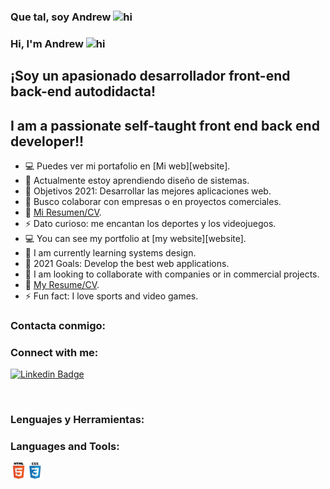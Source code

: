 ### Que tal, soy Andrew <img src="https://user-images.githubusercontent.com/1303154/88677602-1635ba80-d120-11ea-84d8-d263ba5fc3c0.gif" width="28px" alt="hi">
### Hi, I'm Andrew <img src="https://user-images.githubusercontent.com/1303154/88677602-1635ba80-d120-11ea-84d8-d263ba5fc3c0.gif" width="28px" alt="hi">

## ¡Soy un apasionado desarrollador front-end back-end autodidacta!
## I am a passionate self-taught front end back end developer!!

- :computer: Puedes ver mi portafolio en [Mi web][website].
- 🌱 Actualmente estoy aprendiendo diseño de sistemas.
- 🥅 Objetivos 2021: Desarrollar las mejores aplicaciones web.
- 👯 Busco colaborar con empresas o en proyectos comerciales.
- :paperclip: [Mi Resumen/CV](https://drive.google.com/uc?export=download&id=10i_rf26T88Jcb-A7MfqcMxuDsnZQpXeI).
- ⚡ Dato curioso: me encantan los deportes y los videojuegos.
- :computer: You can see my portfolio at [my website][website].
- 🌱 I am currently learning systems design.
- 🥅 2021 Goals: Develop the best web applications.
- 👯 I am looking to collaborate with companies or in commercial projects.
- :paperclip: [My Resume/CV](https://drive.google.com/uc?export=download&id=1I6Wml9-NifW9KOjHwA7K9rQIy0D6idzf).
- ⚡ Fun fact: I love sports and video games.

### Contacta conmigo:
### Connect with me:

[![Linkedin Badge](https://img.shields.io/badge/-Ricardo-0e76a8?style=flat&labelColor=0e76a8&logo=linkedin&logoColor=white)](https://www.linkedin.com/in/ricardo-deleon/)

<br />

### Lenguajes y Herramientas:
### Languages ​​and Tools:

<img align="left" alt="HTML5" width="26px" src="https://raw.githubusercontent.com/github/explore/80688e429a7d4ef2fca1e82350fe8e3517d3494d/topics/html/html.png" />
<img align="left" alt="CSS3" width="26px" src="https://raw.githubusercontent.com/github/explore/80688e429a7d4ef2fca1e82350fe8e3517d3494d/topics/css/css.png" />
